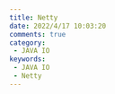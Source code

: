 ```yaml
---
title: Netty
date: 2022/4/17 10:03:20
comments: true
category:
 - JAVA IO
keywords:
 - JAVA IO
 - Netty
---
```


